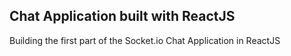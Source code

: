 ## Chat Application built with ReactJS

Building the first part of the Socket.io Chat Application in ReactJS

